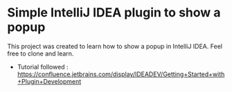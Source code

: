 # Simple IntelliJ IDEA plugin to show a popup

This project was created to learn how to show a popup in IntelliJ IDEA.
Feel free to clone and learn.

- Tutorial followed : https://confluence.jetbrains.com/display/IDEADEV/Getting+Started+with+Plugin+Development
